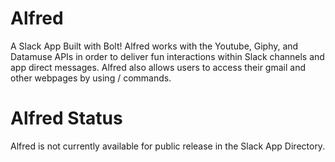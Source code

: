 # Alfred
A Slack App Built with Bolt!
Alfred works with the Youtube, Giphy, and Datamuse APIs in order to deliver fun interactions within Slack channels and app direct messages. Alfred also allows users to access their gmail and other webpages by using / commands.
# Alfred Status
Alfred is not currently available for public release in the Slack App Directory.
